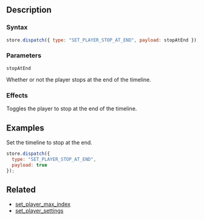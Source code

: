 ## Description

### Syntax

```javascript
store.dispatch({ type: "SET_PLAYER_STOP_AT_END", payload: stopAtEnd });
```

### Parameters

`stopAtEnd`

Whether or not the player stops at the end of the timeline.

### Effects

Toggles the player to stop at the end of the timeline.

## Examples

Set the timeline to stop at the end.

```javascript
store.dispatch({
  type: "SET_PLAYER_STOP_AT_END",
  payload: true
});
```

## Related

- [set_player_max_index](./set_player_max_index.md)
- [set_player_settings](./set_player_settings.md)

